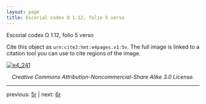 ```yaml
---
layout: page
title: Escorial codex Ω 1.12, folio 5 verso
---
```


Escorial codex Ω 1.12, folio 5 verso

Cite this object as `urn:cite2:hmt:e4pages.v1:5v`.  The full image is linked to a citation tool you can use to cite regions of the image.

[![e4_241](http://www.homermultitext.org/iipsrv?IIIF=/project/homer/pyramidal/deepzoom/hmt/e4img/2017a/e4_241.tif/full/800,/0/default.jpg)](http://www.homermultitext.org/ict2/?urn=urn:cite2:hmt:e4img.2017a:e4_241) 

<p style="text-align: center; font-style: italic;">Creative Commons Attribution-Noncommercial-Share Alike 3.0 License.</p>

---

previous: [5r](../5r/) | next: [6r](../6r/)